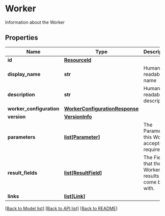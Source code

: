 # Worker

Information about the Worker

## Properties
Name | Type | Description | Notes
------------ | ------------- | ------------- | -------------
**id** | [**ResourceId**](ResourceId.md) |  | 
**display_name** | **str** | Human readable name | 
**description** | **str** | Human readable description | [optional] 
**worker_configuration** | [**WorkerConfigurationResponse**](WorkerConfigurationResponse.md) |  | 
**version** | [**VersionInfo**](VersionInfo.md) |  | [optional] 
**parameters** | [**list[Parameter]**](Parameter.md) | The Parameters this Worker accepts or requires. | [optional] 
**result_fields** | [**list[ResultField]**](ResultField.md) | The Fields that the Worker results will come back with. | [optional] 
**links** | [**list[Link]**](Link.md) |  | [optional] 

[[Back to Model list]](../README.md#documentation-for-models) [[Back to API list]](../README.md#documentation-for-api-endpoints) [[Back to README]](../README.md)


